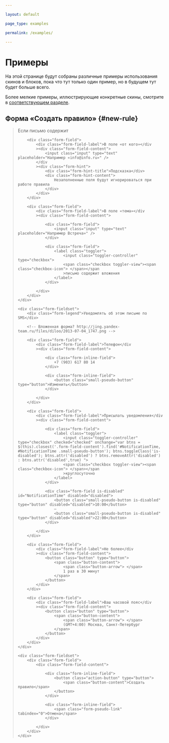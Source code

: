 ```yaml
---

layout: default

page_type: examples

permalink: /examples/

---
```


# Примеры

На этой странице будут собраны различные примеры использования скинов и блоков, пока что тут только один пример, но в будущем тут будет больше всего.

Более мелкие примеры, иллюстрирующие конкретные скины, смотрите в [соответствующем разделе](../skins/).

## Форма «Создать правило» {#new-rule}

> <div class="default-form">
>     <div class="form-fieldset">
>         <div class="form-legend">Если письмо содержит</div>
> 
>         <div class="form-field">
>             <div class="form-field-label">В поле «от кого»</div
>             ><div class="form-field-content">
>                 <input class="input" type="text" placeholder="Например «info@info.ru»" />
>             </div
>             ><div class="form-hint">
>                 <div class="form-hint-title">Подсказка</div>
>                 <div class="form-hint-content">
>                     Незаполненные поля будут игнорироваться при работе правила
>                 </div>
>             </div>
>         </div>
> 
>         <div class="form-field">
>             <div class="form-field-label">В поле «тема»</div
>             ><div class="form-field-content">
> 
>                 <div class="form-field">
>                     <input class="input" type="text" placeholder="Например Встреча»" />
>                 </div>
> 
>                 <div class="form-field">
>                     <label class="toggler">
>                         <input class="toggler-controller" type="checkbox">
>                         <span class="checkbox toggler-view"><span class="checkbox-icon"> </span></span
>                         >письмо содержит вложения
>                     </label>
>                 </div>
> 
>             </div>
>         </div>
>     </div>
> 
>     <div class="form-fieldset">
>         <div class="form-legend">Уведомлять об этом письме по SMS</div>
> 
>         <!-- Вложенная форма? http://jing.yandex-team.ru/files/diloo/2013-07-04_1747.png -->
> 
>         <div class="form-field">
>             <div class="form-field-label">Телефон</div
>             ><div class="form-field-content">
> 
>                 <div class="form-inline-field">
>                     +7 (903) 617 80 14
>                 </div>
> 
>                 <div class="form-inline-field">
>                     <button class="small-pseudo-button" type="button">Изменить</button>
>                 </div>
> 
>             </div>
>         </div>
> 
>         <div class="form-field">
>             <div class="form-field-label">Присылать уведомления</div
>             ><div class="form-field-content">
> 
>                 <div class="form-field">
>                     <label class="toggler">
>                         <input class="toggler-controller" type="checkbox" checked="checked" onchange="var btns = $(this).closest('.form-field-content').find('#NotificationTime, #NotificationTime .small-pseudo-button'); btns.toggleClass('is-disabled'); btns.attr('disabled') ? btns.removeAttr('disabled') : btns.attr('disabled',true) ">
>                         <span class="checkbox toggler-view"><span class="checkbox-icon"> </span></span
>                         >круглосуточно
>                     </label>
>                 </div>
> 
>                 <div class="form-field is-disabled" id="NotificationTime" disabled="disabled">
>                     <button class="small-pseudo-button is-disabled" type="button" disabled="disabled">10:00</button>
>                     –
>                     <button class="small-pseudo-button is-disabled" type="button" disabled="disabled">22:00</button>
>                 </div>
> 
>             </div>
>         </div>
> 
>         <div class="form-field">
>             <div class="form-field-label">Не более</div
>             ><div class="form-field-content">
>                 <button class="button" type="button">
>                     <span class="button-content">
>                         <span class="button-arrow"> </span>
>                         1 раз в 30 минут
>                     </span>
>                 </button>
>             </div>
>         </div>
> 
>         <div class="form-field">
>             <div class="form-field-label">Ваш часовой пояс</div
>             ><div class="form-field-content">
>                 <button class="button" type="button">
>                     <span class="button-content">
>                         <span class="button-arrow"> </span>
>                         (GMT+4:00) Москва, Санкт-Петербург
>                     </span>
>                 </button>
>             </div>
>         </div>
>     </div>
> 
>     <div class="form-fieldset">
>         <div class="form-field">
>             <div class="form-field-content">
> 
>                 <div class="form-inline-field">
>                     <button class="action-button" type="button">
>                         <span class="button-content">Создать правило</span>
>                     </button>
>                 </div>
> 
>                 <div class="form-inline-field">
>                     <span class="form-pseudo-link" tabindex="0">Отмена</span>
>                 </div>
> 
>             </div>
>         </div>
>     </div>
> </div>
>
> <div class="example:/examples/new-rule"></div>
